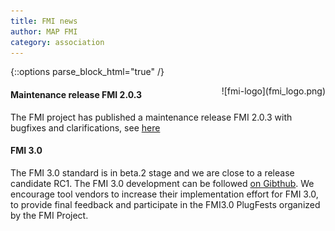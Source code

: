 ```yaml
---
title: FMI news
author: MAP FMI
category: association
---
```



{::options parse_block_html="true" /}

<div style="float: right">
![fmi-logo](fmi_logo.png)
</div>

#### Maintenance release FMI 2.0.3

The FMI project has published a maintenance release FMI 2.0.3 with bugfixes and clarifications, see [here](https://github.com/modelica/fmi-standard/releases/tag/v2.0.3)

#### FMI 3.0

The FMI 3.0 standard is in beta.2 stage and we are close to a release candidate RC1. The FMI 3.0 development can be followed [on Gibthub](https://github.com/modelica/fmi-standard).
We encourage tool vendors to increase their implementation effort for FMI 3.0, to provide final feedback and participate in the FMI3.0 PlugFests organized by the FMI Project.
